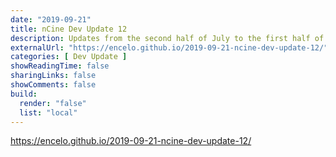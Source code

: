 ```yaml
---
date: "2019-09-21"
title: nCine Dev Update 12
description: Updates from the second half of July to the first half of September 2019
externalUrl: "https://encelo.github.io/2019-09-21-ncine-dev-update-12/"
categories: [ Dev Update ]
showReadingTime: false
sharingLinks: false
showComments: false
build:
  render: "false"
  list: "local"
---
```


<https://encelo.github.io/2019-09-21-ncine-dev-update-12/>
